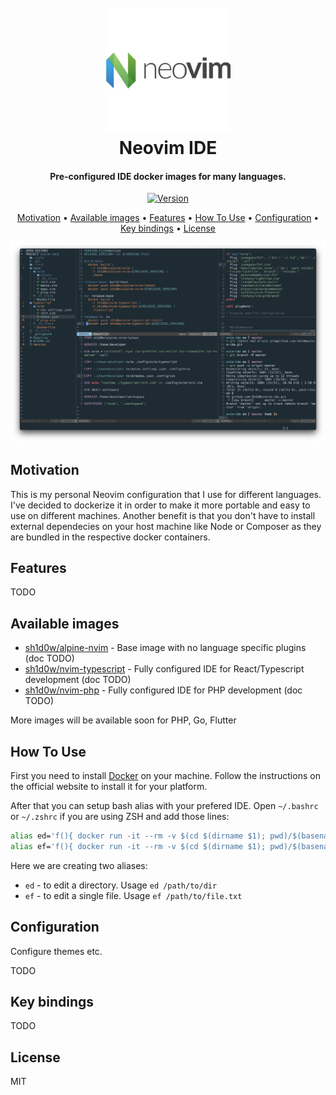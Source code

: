 <h1 align="center">
  <br>
  <a href="https://github.com/Sh1d0w/nvim-ide"><img src="https://github.com/Sh1d0w/nvim-ide/blob/master/images/nvim.png?raw=true" alt="Neovim IDE" width="200"></a>
  <br>
  Neovim IDE 
  <br>
</h1>

<h4 align="center">Pre-configured IDE docker images for many languages.</h4>

<p align="center">
  <a href="https://badge.fury.io/for/gh/Sh1d0w/nvim-ide">
    <img src="https://badge.fury.io/gh/Sh1d0w%2Fnvim-ide.svg"
         alt="Version">
  </a>
</p>

<p align="center">
  <a href="#motivation">Motivation</a> •
  <a href="#available-images">Available images</a> •
  <a href="#features">Features</a> •
  <a href="#how-to-use">How To Use</a> •
  <a href="#configuration">Configuration</a> •
  <a href="#key-bindings">Key bindings</a> •
  <a href="#license">License</a>
</p>

![screenshot](https://github.com/Sh1d0w/nvim-ide/blob/master/images/preview.png?raw=true)

## Motivation

This is my personal Neovim configuration that I use for different languages. I've decided to dockerize it in order to make it more portable and easy to use on different machines. Another benefit is that you don't have to install external dependecies on your host machine like Node or Composer as they are bundled in the respective docker containers.

## Features

TODO

## Available images

- [sh1d0w/alpine-nvim](https://hub.docker.com/repository/docker/sh1d0w/alpine-nvim) - Base image with no language specific plugins (doc TODO)
- [sh1d0w/nvim-typescript](https://hub.docker.com/repository/docker/sh1d0w/nvim-typescript) - Fully configured IDE for React/Typescript development (doc TODO)
- [sh1d0w/nvim-php](https://hub.docker.com/repository/docker/sh1d0w/nvim-php) - Fully configured IDE for PHP development (doc TODO)

More images will be available soon for PHP, Go, Flutter

## How To Use

First you need to install [Docker](https://www.docker.com) on your machine. Follow the instructions on the official website to install it for your platform.

After that you can setup bash alias with your prefered IDE. Open `~/.bashrc` or `~/.zshrc` if you are using ZSH and add those lines:

```bash
alias ed='f(){ docker run -it --rm -v $(cd $(dirname $1); pwd)/$(basename $1):/home/developer/workspace sh1d0w/nvim-typescript; unset -f f; }; f'
alias ef='f(){ docker run -it --rm -v $(cd $(dirname $1); pwd)/$(basename $1):/home/developer/workspace/$(basename $1) sh1d0w/nvim-typescript; unset -f f; }; f'
```

Here we are creating two aliases:

- `ed` - to edit a directory. Usage `ed /path/to/dir`
- `ef` - to edit a single file. Usage `ef /path/to/file.txt`

## Configuration

Configure themes etc.

TODO

## Key bindings

TODO

## License

MIT
